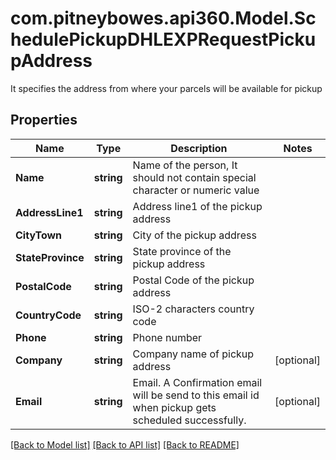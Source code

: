# com.pitneybowes.api360.Model.SchedulePickupDHLEXPRequestPickupAddress
It specifies the address from where your parcels will be available for pickup

## Properties

Name | Type | Description | Notes
------------ | ------------- | ------------- | -------------
**Name** | **string** | Name of the person, It should not contain special character or numeric value | 
**AddressLine1** | **string** | Address line1 of the pickup address | 
**CityTown** | **string** | City of the pickup address | 
**StateProvince** | **string** | State province of the pickup address | 
**PostalCode** | **string** | Postal Code of the pickup address | 
**CountryCode** | **string** | ISO-2 characters country code | 
**Phone** | **string** | Phone number | 
**Company** | **string** | Company name of pickup address | [optional] 
**Email** | **string** | Email. A Confirmation email will be send to this email id when pickup gets scheduled successfully. | [optional] 

[[Back to Model list]](../README.md#documentation-for-models) [[Back to API list]](../README.md#documentation-for-api-endpoints) [[Back to README]](../README.md)

